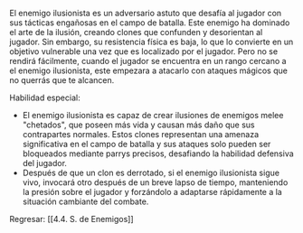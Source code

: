 
El enemigo ilusionista es un adversario astuto que desafía al jugador con sus tácticas engañosas en el campo de batalla. Este enemigo ha dominado el arte de la ilusión, creando clones que confunden y desorientan al jugador. Sin embargo, su resistencia física es baja, lo que lo convierte en un objetivo vulnerable una vez que es localizado por el jugador. Pero no se rendirá fácilmente, cuando el jugador se encuentra en un rango cercano a el enemigo ilusionista, este empezara a atacarlo con ataques mágicos que no querrás que te alcancen.

Habilidad especial:

* El enemigo ilusionista es capaz de crear ilusiones de enemigos melee "chetados", que poseen más vida y causan más daño que sus contrapartes normales. Estos clones representan una amenaza significativa en el campo de batalla y sus ataques solo pueden ser bloqueados mediante parrys precisos, desafiando la habilidad defensiva del jugador.
* Después de que un clon es derrotado, si el enemigo ilusionista sigue vivo, invocará otro después de un breve lapso de tiempo, manteniendo la presión sobre el jugador y forzándolo a adaptarse rápidamente a la situación cambiante del combate.


Regresar: [[4.4. S. de Enemigos]]